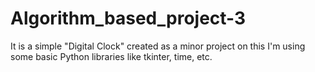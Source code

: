 # Algorithm_based_project-3


It is a simple "Digital Clock" created as a minor project on this I'm using some basic Python libraries like tkinter, time, etc. 
